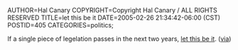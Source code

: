 AUTHOR=Hal Canary
COPYRIGHT=Copyright Hal Canary / ALL RIGHTS RESERVED
TITLE=let this be it
DATE=2005-02-26 21:34:42-06:00 (CST)
POSTID=405
CATEGORIES=politics;

If a single piece of legelation passes in the next two years, [let this be it](http://www.boxer.senate.gov/news/record.cfm?id=232372). ([via](http://www.dailykos.com/story/2005/2/26/204031/168))
